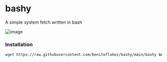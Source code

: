 # bashy
A simple system fetch written in bash

![image](https://user-images.githubusercontent.com/78542800/169713677-1ad96cec-0072-4176-82e2-61d919d66686.png)


### Installation
```sh
wget https://raw.githubusercontent.com/bonitoflakez/bashy/main/bashy && chmod +x bashy && sudo mv bashy /usr/bin
```
